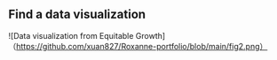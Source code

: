 ## Find a data visualization
![Data visualization from Equitable Growth]（https://github.com/xuan827/Roxanne-portfolio/blob/main/fig2.png）

